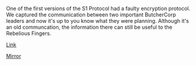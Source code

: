 
One of the first versions of the S1 Protocol had a faulty encryption protocol. We captured the communication between two important ButcherCorp leaders and now it's up to you know what they were planning. Although it's an old communcation, the information there can still be useful to the
Rebelious Fingers.

[Link](https://static.pwn2win.party/omni_crypto_b4516002399a4c6745818cb3e0975ade416044a99bbcf8053cfb07f63932e30e.tar.gz)

[Mirror](https://storage.cloud.google.com/pwn2win-files/omni_crypto_b4516002399a4c6745818cb3e0975ade416044a99bbcf8053cfb07f63932e30e.tar.gz)
